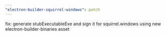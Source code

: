 ```yaml
---
"electron-builder-squirrel-windows": patch
---
```


fix: generate stubExecutableExe and sign it for squirrel.windows using new electron-builder-binaries asset
